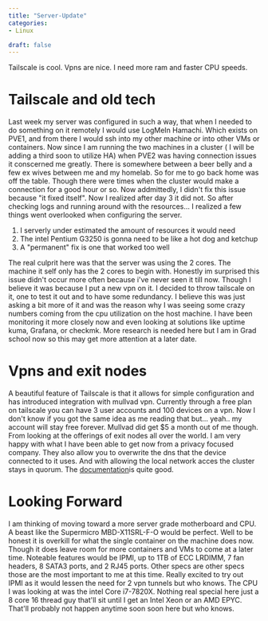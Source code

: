 ```yaml
---
title: "Server-Update"
categories:
- Linux

draft: false
---
```


Tailscale is cool. Vpns are nice. I need more ram and faster CPU speeds.
<!--more-->

# Tailscale and old tech 
Last week my server was configured in such a way, that when I needed to do something on it remotely I would use LogMeIn Hamachi. Which exists on PVE1, and from there I would ssh into my other machine or into other VMs or containers. Now since I am running the two machines in a cluster ( I will be adding a third soon to utilize HA) when PVE2 was having connection issues it conscerned me greatly. There is somewhere between a beer belly and a few ex wives between me and my homelab. So for me to go back home was off the table. Though there were times when the cluster would make a connection for a good hour or so. Now addmittedly, I didn't fix this issue because "it fixed itself". Now I realized after day 3 it did not. So after checking logs and running around with the resources... I realized a few things went overlooked when configuring the server.

1. I serverly under estimated the amount of resources it would need
2. The intel Pentium G3250 is gonna need to be like a hot dog and ketchup
3. A "permanent" fix is one that worked too well

The real culprit here was that the server was using the 2 cores. The machine it self only has the 2 cores to begin with. Honestly im surprised this issue didn't occur more often because i've never seen it till now. Though I believe it was because I put a new vpn on it. I decided to throw tailscale on it, one to test it out and to have some redundancy. I believe this was just asking a bit more of it and was the reason why I was seeing some crazy numbers coming from the cpu utilization on the host machine. I have been monitoring it more closely now and even looking at solutions like uptime kuma, Grafana, or checkmk. More research is needed here but I am in Grad school now so this may get more attention at a later date.

# Vpns and exit nodes
A beautiful feature of Tailscale is that it allows for simple configuration and has introduced integration with mullvad vpn. Currently through a free plan on tailscale you can have 3 user accounts and 100 devices on a vpn. Now I don't know if you got the same idea as me reading that but... yeah.. my account will stay free forever. Mullvad did get $5 a month out of me though. From looking at the offerings of exit nodes all over the world. I am very happy with what I have been able to get now from a privacy focused company. They also allow you to overwrite the dns that the device connected to it uses. And with allowing the local network acces the cluster stays in quorum. The [documentation](https://tailscale.com/kb/1258/mullvad-exit-nodes?tab=linux)is quite good.

# Looking Forward 
I am thinking of moving toward a more server grade motherboard and CPU. A beast like the Supermicro MBD-X11SRL-F-O would be perfect. Well to be honest it is overkill for what the single container on the machine does now. Though it does leave room for more containers and VMs to come at a later time. Noteable features would be IPMI, up to 1TB of ECC LRDIMM, 7 fan headers, 8 SATA3 ports, and 2 RJ45 ports. Other specs are other specs those are the most important to me at this time. Really excited to try out IPMI as it would lessen the need for 2 vpn tunnels but who knows. The CPU I was looking at was the intel Core i7-7820X. Nothing real special here just a 8 core 16 thread guy that'll sit until I get an Intel Xeon or an AMD EPYC. That'll probably not happen anytime soon soon here but who knows.